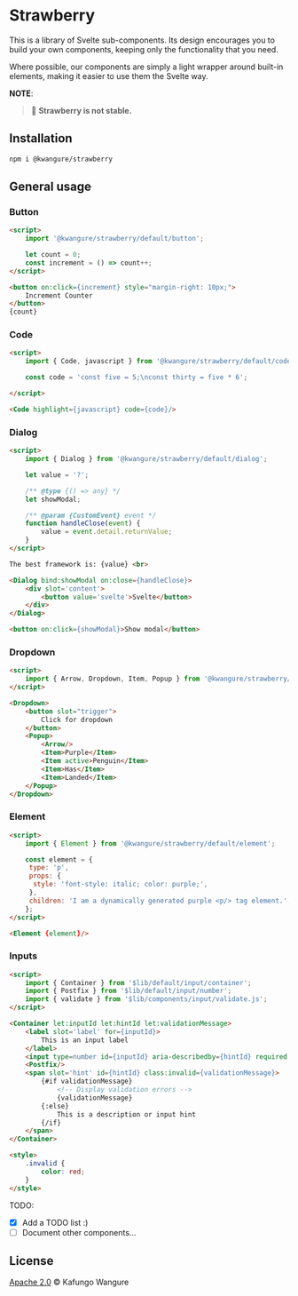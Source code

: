 <!--
    This document is generated from 'docs/README_TEMPLATE.md'. Do not edit it directly.
-->
# Strawberry

This is a library of Svelte sub-components. Its design encourages you to build
your own components, keeping only the functionality that you need.

Where possible, our components are simply a light wrapper around built-in
elements, making it easier to use them the Svelte way.

**NOTE**:

> 🍓 **Strawberry is not stable.**

## Installation

```bash
npm i @kwangure/strawberry
```

## General usage

### Button

```html
<script>
	import '@kwangure/strawberry/default/button';

	let count = 0;
	const increment = () => count++;
</script>

<button on:click={increment} style="margin-right: 10px;">
	Increment Counter
</button>
{count}
```

### Code

```html
<script>
	import { Code, javascript } from '@kwangure/strawberry/default/code';

	const code = 'const five = 5;\nconst thirty = five * 6';

</script>

<Code highlight={javascript} code={code}/>
```

### Dialog

```html
<script>
	import { Dialog } from '@kwangure/strawberry/default/dialog';

	let value = '?';

	/** @type {() => any} */
	let showModal;

	/** @param {CustomEvent} event */
	function handleClose(event) {
		value = event.detail.returnValue;
	}
</script>

The best framework is: {value} <br>

<Dialog bind:showModal on:close={handleClose}>
	<div slot='content'>
		<button value='svelte'>Svelte</button>
	</div>
</Dialog>

<button on:click={showModal}>Show modal</button>
```

### Dropdown

```html
<script>
    import { Arrow, Dropdown, Item, Popup } from '@kwangure/strawberry/default/dropdown';
</script>

<Dropdown>
    <button slot="trigger">
        Click for dropdown
    </button>
    <Popup>
        <Arrow/>
        <Item>Purple</Item>
        <Item active>Penguin</Item>
        <Item>Has</Item>
        <Item>Landed</Item>
    </Popup>
</Dropdown>
```

### Element

```html
<script>
    import { Element } from '@kwangure/strawberry/default/element';

    const element = {
     type: 'p',
     props: {
      style: 'font-style: italic; color: purple;',
     },
     children: 'I am a dynamically generated purple <p/> tag element.',
    };
</script>

<Element {element}/>
```

### Inputs

```html
<script>
    import { Container } from '$lib/default/input/container';
    import { Postfix } from '$lib/default/input/number';
    import { validate } from '$lib/components/input/validate.js';
</script>

<Container let:inputId let:hintId let:validationMessage>
    <label slot='label' for={inputId}>
        This is an input label
    </label>
    <input type=number id={inputId} aria-describedby={hintId} required use:validate/>
    <Postfix/>
    <span slot='hint' id={hintId} class:invalid={validationMessage}>
        {#if validationMessage}
            <!-- Display validation errors -->
            {validationMessage}
        {:else}
            This is a description or input hint
        {/if}
    </span>
</Container>

<style>
    .invalid {
        color: red;
    }
</style>
```

TODO:

- [x] Add a TODO list :)
- [ ] Document other components...

## License

[Apache 2.0](./LICENSE) © Kafungo Wangure

